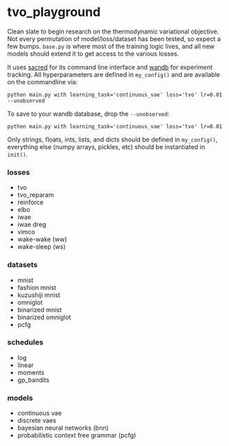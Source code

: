 # tvo_playground
Clean slate to begin research on the thermodynamic variational objective. Not every permutation of model/loss/dataset has been tested, so expect a few bumps. `base.py` is where most of the training logic lives, and all new models should extend it to get access to the various losses.

It uses [sacred](https://sacred.readthedocs.io/en/stable/) for its command line interface and [wandb](https://www.wandb.com/) for experiment tracking. All hyperparameters are defined in `my_config()` and are available on the commandline via:

`python main.py with learning_task='continuous_vae' loss='tvo' lr=0.01 --unobserved`

To save to your wandb database, drop the `--unobserved`:

`python main.py with learning_task='continuous_vae' loss='tvo' lr=0.01`

Only strings, floats, ints, lists, and dicts should be defined in `my_config()`, everything else (numpy arrays, pickles, etc) should be instantiated in `init()`.


### losses
- tvo
- tvo_reparam
- reinforce
- elbo
- iwae
- iwae dreg
- vimco
- wake-wake (ww)
- wake-sleep (ws)

### datasets
- mnist
- fashion mnist
- kuzushiji mnist
- omniglot
- binarized mnist
- binarized omniglot
- pcfg

### schedules
- log
- linear
- moments
- gp_bandits

### models
- continuous vae
- discrete vaes
- bayesian neural networks (bnn)
- probabilistic context free grammar (pcfg)
